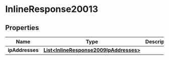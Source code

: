 
# InlineResponse20013

## Properties
Name | Type | Description | Notes
------------ | ------------- | ------------- | -------------
**ipAddresses** | [**List&lt;InlineResponse2009IpAddresses&gt;**](InlineResponse2009IpAddresses.md) |  |  [optional]



